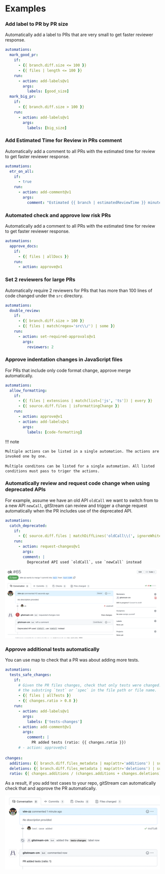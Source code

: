 # Examples

### Add label to PR by PR size

Automatically add a label to PRs that are very small to get faster reviewer response.

```yaml title=".cm/gitstream.cm"
automations:
  mark_good_pr:
    if:
      - {{ branch.diff.size <= 100 }}
      - {{ files | length <= 100 }}
    run:
      - action: add-labels@v1
        args:
          labels: [good_size]
  mark_big_pr:
    if:
      - {{ branch.diff.size > 100 }}
    run:
      - action: add-labels@v1
        args:
          labels: [big_size]
```

### Add Estimated Time for Review in PRs comment 

Automatically add a comment to all PRs with the estimated time for review to get faster reviewer response.

```yaml title=".cm/gitstream.cm"
automations:
  etr_on_all:
    if:
      - true
    run:
      - action: add-comment@v1
        args:
          comment: "Estimated {{ branch | estimatedReviewTime }} minutes to review"
```

### Automated check and approve low risk PRs 

Automatically add a comment to all PRs with the estimated time for review to get faster reviewer response.

```yaml title=".cm/gitstream.cm"
automations:
  approve_docs:
    if:
      - {{ files | allDocs }}
    run:
      - action: approve@v1
```


### Set 2 reviewers for large PRs 

Automatically require 2 reviewers for PRs that has more than 100 lines of code changed under the `src` directory.

```yaml title=".cm/gitstream.cm"
automations:
  double_review:
    if:
      - {{ branch.diff.size > 100 }}
      - {{ files | match(regex='src\\/') | some }}
    run:
      - action: set-required-approvals@v1
        args:
          reviewers: 2
```

### Approve indentation changes in JavaScript files 

For PRs that include only code format change, approve merge automatically.

```yaml title=".cm/gitstream.cm"
automations:
  allow_formatting:
    if:
      - {{ files | extensions | match(list=['js', 'ts']) | every }}
      - {{ source.diff.files | isFormattingChange }}
    run:
      - action: approve@v1
      - action: add-labels@v1
        args:
          labels: [code-formatting]

```

!!! note

    Multiple actions can be listed in a single automation. The actions are invoked one by one.
    
    Multiple conditons can be listed for a single automation. All listed conditions must pass to triger the actions.
    
### Automatically review and request code change when using deprecated APIs

For example, assume we have an old API `oldCall` we want to switch from to a new API `newCall`, gitStream can review and trigger a change request automatically when the PR includes use of the deprecated API.

```yaml title=".cm/gitstream.cm"
automations:
  catch_deprecated:
    if:
      - {{ source.diff.files | matchDiffLines('oldCall\\(', ignoreWhiteSpaces=true) | every }}
    run:
      - action: request-changes@v1
        args:
        comment: |
          Deprecated API used `oldCall`, use `newCall` instead
```

![Request changes automatically](screenshots/change_use_deprectaed_api.png)

### Approve additional tests automatically

You can use map to check that a PR was about adding more tests.

```yaml
automations:
  tests_safe_changes:
    if:
      # Given the PR files changes, check that only tests were changed. The allTests filter checks for 
      # the substring `test` or `spec` in the file path or file name.
      - {{ files | allTests }}
      - {{ changes.ratio > 0.8 }}
    run: 
      - action: add-labels@v1
        args:
          labels: ['tests-changes']
      - action: add-comment@v1
        args:
          comment: |
            PR added tests (ratio: {{ changes.ratio }})
      # - action: approve@v1

changes:
  additions: {{ branch.diff.files_metadata | map(attr='additions') | sum }}
  deletions: {{ branch.diff.files_metadata | map(attr='deletions') | sum }}
  ratio: {{ changes.additions / (changes.additions + changes.deletions) }}
```

As a result, if you add test cases to your repo, gitStream can automatically check that and approve the PR automatically.

![Adding tests example](screenshots/adding_tests_to_repo.png)